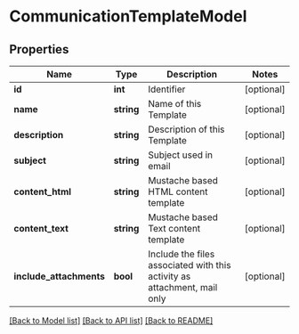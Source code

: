 # CommunicationTemplateModel

## Properties
Name | Type | Description | Notes
------------ | ------------- | ------------- | -------------
**id** | **int** | Identifier | [optional] 
**name** | **string** | Name of this Template | [optional] 
**description** | **string** | Description of this Template | [optional] 
**subject** | **string** | Subject used in email | [optional] 
**content_html** | **string** | Mustache based HTML content template | [optional] 
**content_text** | **string** | Mustache based Text content template | [optional] 
**include_attachments** | **bool** | Include the files associated with this activity as attachment, mail only | [optional] 

[[Back to Model list]](../README.md#documentation-for-models) [[Back to API list]](../README.md#documentation-for-api-endpoints) [[Back to README]](../README.md)


